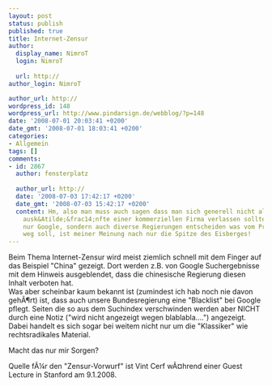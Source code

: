 ```yaml
---
layout: post
status: publish
published: true
title: Internet-Zensur
author:
  display_name: NimroT
  login: NimroT
  
  url: http://
author_login: NimroT

author_url: http://
wordpress_id: 148
wordpress_url: http://www.pindarsign.de/webblog/?p=148
date: '2008-07-01 20:03:41 +0200'
date_gmt: '2008-07-01 18:03:41 +0200'
categories:
- Allgemein
tags: []
comments:
- id: 2867
  author: fensterplatz
  
  author_url: http://
  date: '2008-07-03 17:42:17 +0200'
  date_gmt: '2008-07-03 15:42:17 +0200'
  content: Hm, also man muss auch sagen dass man sich generell nicht allein auf die
    ausk&Atilde;&frac14;nfte einer kommerziellen Firma verlassen sollte. Das nicht
    nur Google, sondern auch diverse Regierungen entscheiden was vom Pr&Atilde;&curren;sentierteller
    weg soll, ist meiner Meinung nach nur die Spitze des Eisberges!
---
```

<p>Beim Thema Internet-Zensur wird meist ziemlich schnell mit dem Finger auf das Beispiel "China" gezeigt. Dort werden z.B. von Google Suchergebnisse mit dem Hinweis ausgeblendet, dass die chinesische Regierung diesen Inhalt verboten hat.<br />
Was aber scheinbar kaum bekannt ist (zumindest ich hab noch nie davon geh&Atilde;&para;rt) ist, dass auch unsere Bundesregierung eine "Blacklist" bei Google pflegt. Seiten die so aus dem Suchindex verschwinden werden aber NICHT durch eine Notiz ("wird nicht angezeigt wegen blablabla....") angezeigt. Dabei handelt es sich sogar bei weitem nicht nur um die "Klassiker" wie rechtsradikales Material.</p>
<p>Macht das nur mir Sorgen?</p>
<p>Quelle f&Atilde;&frac14;r den "Zensur-Vorwurf" ist Vint Cerf w&Atilde;&curren;hrend einer Guest Lecture in Stanford am 9.1.2008.</p>
